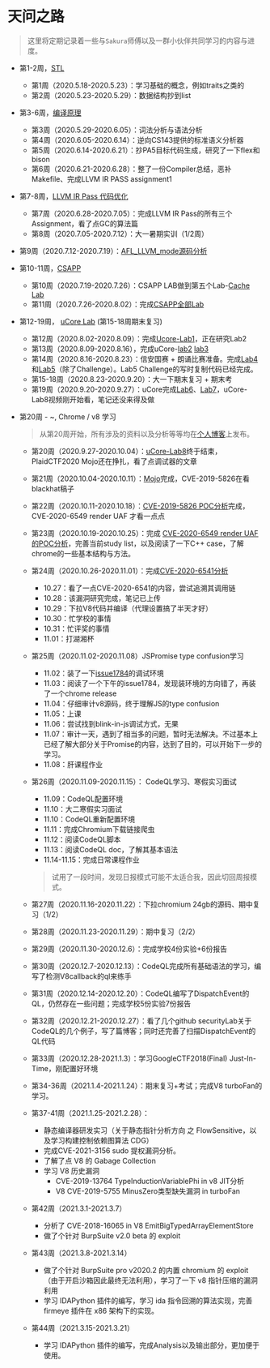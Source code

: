 # 天问之路

> 这里将定期记录着一些与`Sakura`师傅以及一群小伙伴共同学习的内容与进度。

- 第1-2周，[STL](week1-2/)
  - 第1周（2020.5.18-2020.5.23）：学习基础的概念，例如traits之类的
  - 第2周（2020.5.23-2020.5.29）：数据结构抄到list
  
- 第3-6周，[编译原理](week3-6/)
  - 第3周（2020.5.29-2020.6.05）：词法分析与语法分析
  - 第4周（2020.6.05-2020.6.14）：逆向CS143提供的标准语义分析器
  - 第5周（2020.6.14-2020.6.21）：抄PA5目标代码生成，研究了一下flex和bison
  - 第6周（2020.6.21-2020.6.28）：整了一份Compiler总结，恶补Makefile、完成LLVM IR PASS assignment1
  
- 第7-8周，[LLVM IR Pass 代码优化](week7-8/)
  - 第7周（2020.6.28-2020.7.05）：完成LLVM IR Pass的所有三个Assignment，看了点GC的算法篇
  - 第8周（2020.7.05-2020.7.12）：大一暑期实训（1/2周）
  
- 第9周（2020.7.12-2020.7.19）：[AFL_LLVM_mode源码分析](https://kiprey.github.io/2020/07/AFL-LLVM-Mode/)

- 第10-11周，[CSAPP](week9-19/CSAPP-Lab/)
  - 第10周（2020.7.19-2020.7.26）：CSAPP LAB做到第五个Lab-[Cache Lab](https://kiprey.github.io/2020/07/csapp-lab-writeup/#5-Cache-Lab)
  - 第11周（2020.7.26-2020.8.02）：完成[CSAPP全部Lab](https://kiprey.github.io/2020/07/csapp-lab-writeup/)
  
- 第12-19周， [uCore Lab](week9-19/uCore) (第15-18周期末复习)
  - 第12周（2020.8.02-2020.8.09）：完成[Ucore-Lab1](https://kiprey.github.io/2020/08/uCore-1/)，正在研究Lab2
  - 第13周（2020.8.09-2020.8.16），完成uCore-[lab2](https://kiprey.github.io/2020/08/uCore-2/) [lab3](https://kiprey.github.io/2020/08/uCore-3/)
  - 第14周（2020.8.16-2020.8.23）：信安国赛 + 朗诵比赛准备。完成[Lab4](https://kiprey.github.io/2020/08/uCore-4/)和[Lab5](https://kiprey.github.io/2020/08/uCore-5/)（除了Challenge）。Lab5 Challenge的写时复制代码已经完成。
  - 第15-18周（2020.8.23-2020.9.20）：大一下期末复习 + 期末考
  - 第19周（2020.9.20-2020.9.27）：uCore完成[Lab6](https://kiprey.github.io/2020/09/uCore-6/)、[Lab7](https://kiprey.github.io/2020/09/uCore-7/)，uCore-Lab8视频刚开始看，笔记还没来得及做
  
- 第20周 - ~, Chrome / v8 学习
  
  > 从第20周开始，所有涉及的资料以及分析等等均在[个人博客](https://kiprey.github.io)上发布。
  
  - 第20周（2020.9.27-2020.10.04）：[uCore-Lab8](https://kiprey.github.io/2020/09/uCore-8/)终于结束，PlaidCTF2020 Mojo还在挣扎，看了点调试器的文章
  
  - 第21周（2020.10.04-2020.10.11）：[Mojo](https://kiprey.github.io/2020/10/mojo/)完成，CVE-2019-5826在看blackhat稿子
  
  - 第22周（2020.10.11-2020.10.18）：[CVE-2019-5826 POC分析](https://kiprey.github.io/2020/10/CVE-2019-5826/)完成， CVE-2020-6549 render UAF 才看一点点
  
  - 第23周（2020.10.19-2020.10.25）：完成 [CVE-2020-6549 render UAF的POC分析](https://kiprey.github.io/2020/10/CVE-2020-6549/)，完善当前study list，以及阅读了一下C++ case，了解chrome的一些基本结构与方法。
  
  - 第24周（2020.10.26-2020.11.01）：完成[CVE-2020-6541分析](https://kiprey.github.io/2020/10/CVE-2020-6541/)
    - 10.27：看了一点CVE-2020-6541的内容，尝试追溯其调用链
    - 10.28：该漏洞研究完成，笔记已上传
    - 10.29：下拉V8代码并编译（代理设置搞了半天才好）
    - 10.30：忙学校的事情
    - 10.31：忙评奖的事情
    - 11.01：打湖湘杯

  - 第25周（2020.11.02-2020.11.08）JSPromise  type confusion学习
    - 11.02：装了一下[issue1784](https://bugs.chromium.org/p/project-zero/issues/detail?id=1784)的调试环境
    - 11.03：阅读了一个下午的issue1784，发现装环境的方向错了，再装了一个chrome release
    - 11.04：仔细审计v8源码，终于理解JS的type confusion
    - 11.05：上课
    - 11.06：尝试找到blink-in-js调试方式，无果
    - 11.07：审计一天，遇到了相当多的问题，暂时无法解决。不过基本上已经了解大部分关于Promise的内容，达到了目的，可以开始下一步的学习。
    - 11.08：肝课程作业

  - 第26周（2020.11.09-2020.11.15）： CodeQL学习、寒假实习面试
    - 11.09：CodeQL配置环境
    - 11.10：大二寒假实习面试
    - 11.10：CodeQL重新配置环境
    - 11.11：完成Chromium下载链接爬虫
    - 11.12：阅读CodeQL脚本
    - 11.13：阅读CodeQL doc，了解其基本语法
    - 11.14-11.15：完成日常课程作业

    > 试用了一段时间，发现日报模式可能不太适合我，因此切回周报模式。

  - 第27周（2020.11.16-2020.11.22）：下拉chromium 24gb的源码、期中复习（1/2）
  
  - 第28周（2020.11.23-2020.11.29）：期中复习（2/2）
  
  - 第29周（2020.11.30-2020.12.6）：完成学校4份实验+6份报告
  
  - 第30周（2020.12.7-2020.12.13）：CodeQL完成所有基础语法的学习，编写了检测V8callback的ql来练手
  
  - 第31周（2020.12.14-2020.12.20）：CodeQL编写了DispatchEvent的QL，仍然存在一些问题；完成学校5份实验7份报告
  
  - 第32周（2020.12.21-2020.12.27）：看了几个github securityLab关于CodeQL的几个例子，写了篇博客；同时还完善了扫描DispatchEvent的QL代码
  
  - 第33周（2020.12.28-2021.1.3）：学习GoogleCTF2018(Final) Just-In-Time，刚配置好环境
  
  - 第34-36周（2021.1.4-2021.1.24）：期末复习+考试；完成V8 turboFan的学习。
  
  - 第37-41周（2021.1.25-2021.2.28）：
  
    - 静态编译器研发实习（关于静态指针分析方向 之 FlowSensitive，以及学习构建控制依赖图算法 CDG）
    - 完成CVE-2021-3156 sudo 提权漏洞分析。
    - 了解了点 V8 的 Gabage Collection
    - 学习 V8 历史漏洞
      - CVE-2019-13764 TypeInductionVariablePhi in v8 JIT分析
      - V8 CVE-2019-5755 MinusZero类型缺失漏洞 in turboFan
    
  - 第42周（2021.3.1-2021.3.7）
  
    - 分析了 CVE-2018-16065 in V8 EmitBigTypedArrayElementStore 
    - 做了个针对 BurpSuite v2.0 beta 的 exploit
    
  - 第43周（2021.3.8-2021.3.14）
  
    - 做了个针对 BurpSuite pro v2020.2 的内置 chromium 的 exploit（由于开启沙箱因此最终无法利用），学习了一下 v8 指针压缩的漏洞利用
    - 学习 IDAPython 插件的编写，学习 ida 指令回溯的算法实现，完善firmeye 插件在 x86 架构下的实现。
    
  - 第44周（2021.3.15-2021.3.21）
  
    - 学习 IDAPython 插件的编写，完成Analysis以及输出部分，更加便于使用。